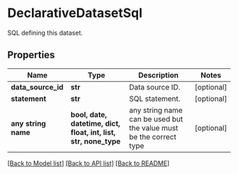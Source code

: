 # DeclarativeDatasetSql

SQL defining this dataset.

## Properties
Name | Type | Description | Notes
------------ | ------------- | ------------- | -------------
**data_source_id** | **str** | Data source ID. | [optional] 
**statement** | **str** | SQL statement. | [optional] 
**any string name** | **bool, date, datetime, dict, float, int, list, str, none_type** | any string name can be used but the value must be the correct type | [optional]

[[Back to Model list]](../README.md#documentation-for-models) [[Back to API list]](../README.md#documentation-for-api-endpoints) [[Back to README]](../README.md)


